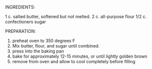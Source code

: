 INGREDIENTS:

1 c. salted butter, softened but not melted.
2 c. all-purpose flour
1/2 c. confectioners sugar

PREPARATION:

1. preheat oven to 350 degrees F
2. Mix butter, flour, and sugar until combined.
3. press into the baking pan
4. bake for approximately 12-15 minutes, or until lightly golden brown
5. remove from oven and allow to cool completely before filling
